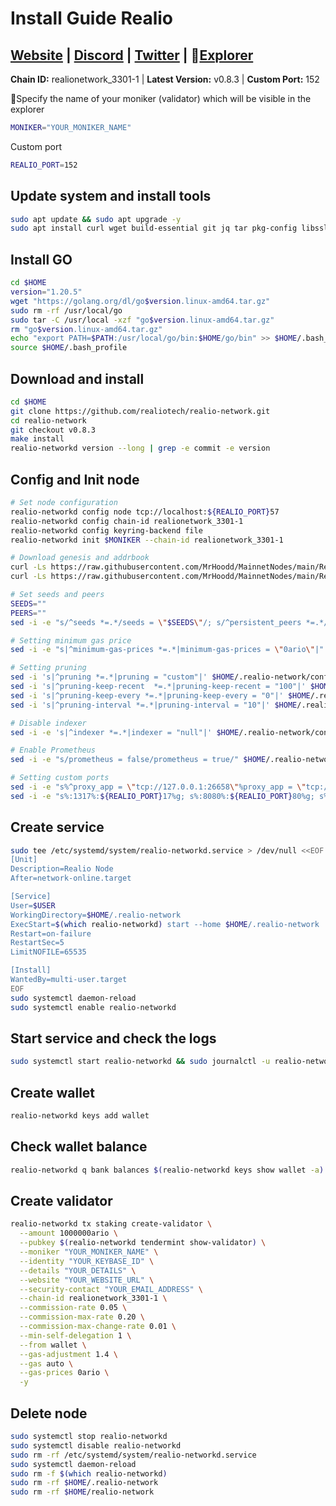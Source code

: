 # Install Guide Realio

## [Website](https://www.realio.fund/) | [Discord](https://t.co/XfBw6uOFSq) | [Twitter](https://twitter.com/realio_network) | :satellite:[Explorer](https://explorer.moonbridge.team/realio)

**Chain ID:** realionetwork_3301-1 | **Latest Version:** v0.8.3 | **Custom Port:** 152

:red_circle:Specify the name of your moniker (validator) which will be visible in the explorer

```bash
MONIKER="YOUR_MONIKER_NAME"
```

Custom port

```bash
REALIO_PORT=152
```

## Update system and install tools

```bash
sudo apt update && sudo apt upgrade -y
sudo apt install curl wget build-essential git jq tar pkg-config libssl-dev liblz4-tool ncdu bashtop -y
```

## Install GO

```bash
cd $HOME
version="1.20.5"
wget "https://golang.org/dl/go$version.linux-amd64.tar.gz"
sudo rm -rf /usr/local/go
sudo tar -C /usr/local -xzf "go$version.linux-amd64.tar.gz"
rm "go$version.linux-amd64.tar.gz"
echo "export PATH=$PATH:/usr/local/go/bin:$HOME/go/bin" >> $HOME/.bash_profile
source $HOME/.bash_profile
```

## Download and install

```bash
cd $HOME
git clone https://github.com/realiotech/realio-network.git
cd realio-network
git checkout v0.8.3
make install
realio-networkd version --long | grep -e commit -e version
```

## Config and Init node

```bash
# Set node configuration
realio-networkd config node tcp://localhost:${REALIO_PORT}57
realio-networkd config chain-id realionetwork_3301-1
realio-networkd config keyring-backend file
realio-networkd init $MONIKER --chain-id realionetwork_3301-1

# Download genesis and addrbook
curl -Ls https://raw.githubusercontent.com/MrHoodd/MainnetNodes/main/Realio/genesis.json > $HOME/.realio-network/config/genesis.json
curl -Ls https://raw.githubusercontent.com/MrHoodd/MainnetNodes/main/Realio/addrbook.json > $HOME/.realio-network/config/addrbook.json

# Set seeds and peers
SEEDS=""
PEERS=""
sed -i -e "s/^seeds *=.*/seeds = \"$SEEDS\"/; s/^persistent_peers *=.*/persistent_peers = \"$PEERS\"/" $HOME/.realio-network/config/config.toml

# Setting minimum gas price
sed -i -e "s|^minimum-gas-prices *=.*|minimum-gas-prices = \"0ario\"|" $HOME/.realio-network/config/app.toml

# Setting pruning
sed -i 's|^pruning *=.*|pruning = "custom"|' $HOME/.realio-network/config/app.toml
sed -i 's|^pruning-keep-recent  *=.*|pruning-keep-recent = "100"|' $HOME/.realio-network/config/app.toml
sed -i 's|^pruning-keep-every *=.*|pruning-keep-every = "0"|' $HOME/.realio-network/config/app.toml
sed -i 's|^pruning-interval *=.*|pruning-interval = "10"|' $HOME/.realio-network/config/app.toml

# Disable indexer
sed -i -e 's|^indexer *=.*|indexer = "null"|' $HOME/.realio-network/config/config.toml

# Enable Prometheus
sed -i -e "s/prometheus = false/prometheus = true/" $HOME/.realio-network/config/config.toml

# Setting custom ports
sed -i -e "s%^proxy_app = \"tcp://127.0.0.1:26658\"%proxy_app = \"tcp://127.0.0.1:${REALIO_PORT}58\"%; s%^laddr = \"tcp://127.0.0.1:26657\"%laddr = \"tcp://0.0.0.0:${REALIO_PORT}57\"%; s%^pprof_laddr = \"localhost:6060\"%pprof_laddr = \"localhost:${REALIO_PORT}60\"%; s%^laddr = \"tcp://0.0.0.0:26656\"%laddr = \"tcp://0.0.0.0:${REALIO_PORT}56\"%; s%^external_address = \"\"%external_address = \"$(wget -qO- eth0.me):${REALIO_PORT}56\"%; s%^prometheus_listen_addr = \":26660\"%prometheus_listen_addr = \":${REALIO_PORT}66\"%" $HOME/.realio-network/config/config.toml
sed -i -e "s%:1317%:${REALIO_PORT}17%g; s%:8080%:${REALIO_PORT}80%g; s%:9090%:${REALIO_PORT}90%g; s%:9091%:${REALIO_PORT}91%g; s%:8545%:${REALIO_PORT}45%g; s%:8546%:${REALIO_PORT}46%g; s%:6065%:${REALIO_PORT}65%g" $HOME/.realio-network/config/app.toml
```

## Create service

```bash
sudo tee /etc/systemd/system/realio-networkd.service > /dev/null <<EOF
[Unit]
Description=Realio Node
After=network-online.target

[Service]
User=$USER
WorkingDirectory=$HOME/.realio-network
ExecStart=$(which realio-networkd) start --home $HOME/.realio-network
Restart=on-failure
RestartSec=5
LimitNOFILE=65535

[Install]
WantedBy=multi-user.target
EOF
sudo systemctl daemon-reload
sudo systemctl enable realio-networkd
```

## Start service and check the logs

```bash
sudo systemctl start realio-networkd && sudo journalctl -u realio-networkd -f --no-hostname -o cat
```

## Create wallet

```bash
realio-networkd keys add wallet
```

## Check wallet balance

```bash
realio-networkd q bank balances $(realio-networkd keys show wallet -a)
```

## Create validator

```bash
realio-networkd tx staking create-validator \
  --amount 1000000ario \
  --pubkey $(realio-networkd tendermint show-validator) \
  --moniker "YOUR_MONIKER_NAME" \
  --identity "YOUR_KEYBASE_ID" \
  --details "YOUR_DETAILS" \
  --website "YOUR_WEBSITE_URL" \
  --security-contact "YOUR_EMAIL_ADDRESS" \
  --chain-id realionetwork_3301-1 \
  --commission-rate 0.05 \
  --commission-max-rate 0.20 \
  --commission-max-change-rate 0.01 \
  --min-self-delegation 1 \
  --from wallet \
  --gas-adjustment 1.4 \
  --gas auto \
  --gas-prices 0ario \
  -y
```

## Delete node

```bash
sudo systemctl stop realio-networkd
sudo systemctl disable realio-networkd
sudo rm -rf /etc/systemd/system/realio-networkd.service
sudo systemctl daemon-reload
sudo rm -f $(which realio-networkd) 
sudo rm -rf $HOME/.realio-network 
sudo rm -rf $HOME/realio-network
```
